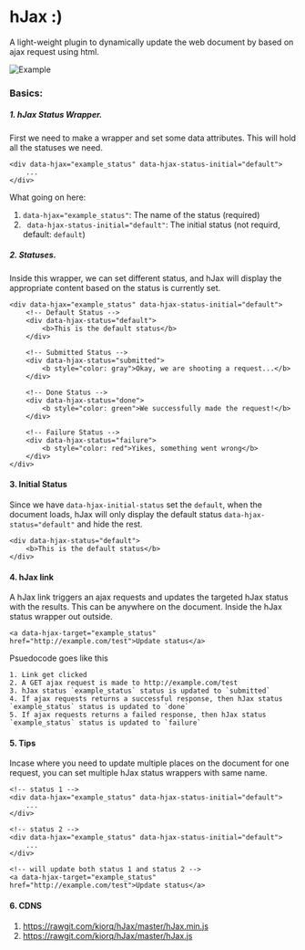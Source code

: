 # hJax :)
A light-weight plugin to dynamically update the web document by based on ajax request using html.

![Example](http://g.recordit.co/MBhyspijrD.gif)

### Basics:
##### 1. hJax Status Wrapper.
First we need to make a wrapper and set some data attributes. This will hold all the statuses we need.

```
<div data-hjax="example_status" data-hjax-status-initial="default">
    ...
</div>
```

What going on here:
1. `data-hjax="example_status"`: The name of the status (required)
2. ` data-hjax-status-initial="default"`: The initial status (not requird, default: `default`)


##### 2. Statuses.
Inside this wrapper, we can set different status, and hJax will display the appropriate content based on the status is currently set.

```
<div data-hjax="example_status" data-hjax-status-initial="default">
    <!-- Default Status -->
    <div data-hjax-status="default">
        <b>This is the default status</b>
    </div>
    
    <!-- Submitted Status -->
    <div data-hjax-status="submitted">
        <b style="color: gray">Okay, we are shooting a request...</b>
    </div>
    
    <!-- Done Status -->
    <div data-hjax-status="done">
        <b style="color: green">We successfully made the request!</b>
    </div>
    
    <!-- Failure Status -->
    <div data-hjax-status="failure">
        <b style="color: red">Yikes, something went wrong</b>
    </div>
</div>
```

#### 3. Initial Status

Since we have `data-hjax-initial-status` set the `default`, when the document loads, hJax will only display the default status `data-hjax-status="default"` and hide the rest.

```
<div data-hjax-status="default">
    <b>This is the default status</b>
</div>
```

#### 4. hJax link
A hJax link triggers an ajax requests and updates the targeted hJax status with the results. This can  be anywhere on the document. Inside the hJax status wrapper out outside.

```
<a data-hjax-target="example_status" href="http://example.com/test">Update status</a>
```

Psuedocode goes like this
```
1. Link get clicked
2. A GET ajax request is made to http://example.com/test
3. hJax status `example_status` status is updated to `submitted`
4. If ajax requests returns a successful response, then hJax status `example_status` status is updated to `done` 
5. If ajax requests returns a failed response, then hJax status `example_status` status is updated to `failure` 
```

#### 5. Tips
Incase where you need to update multiple places on the document for one request, you can set multiple hJax status wrappers with same name.
```
<!-- status 1 -->
<div data-hjax="example_status" data-hjax-status-initial="default">
    ...
</div>

<!-- status 2 -->
<div data-hjax="example_status" data-hjax-status-initial="default">
    ...
</div>

<!-- will update both status 1 and status 2 -->
<a data-hjax-target="example_status" href="http://example.com/test">Update status</a>
```


#### 6. CDNS
1. https://rawgit.com/kiorq/hJax/master/hJax.min.js
2. https://rawgit.com/kiorq/hJax/master/hJax.js